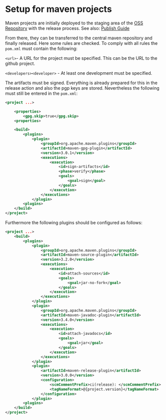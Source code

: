 # Setup for maven projects

Maven projects are initially deployed to the staging area of the [OSS Repository](https://s01.oss.sonatype.org/) with the release process.
See also: [Publish Guide](https://central.sonatype.org/publish/publish-guide/)

From there, they can be transferred to the central maven repository and finally released. Here some rules are checked. To comply with all rules the `pom.xml` must contain the following:

`<url>`- A URL for the project must be specified. This can be the URL to the github project.

`<developers><developer>` - At least one development must be specified.

The artifacts must be signed.
Everything is already prepared for this in the release action and also the pgp keys are stored. Nevertheless the following must still be entered in the `pom.xml`:

```xml
<project ...>

    <properties>
        <gpg.skip>true</gpg.skip>
    <properties>

    <build>
        <plugins>
            <plugin>
                <groupId>org.apache.maven.plugins</groupId>
                <artifactId>maven-gpg-plugin</artifactId>
                <version>3.0.1</version>
                <executions>
                    <execution>
                        <id>sign-artifacts</id>
                        <phase>verify</phase>
                        <goals>
                            <goal>sign</goal>
                        </goals>
                    </execution>
                </executions>
            </plugin>
        <plugins>
    </build>
</project>
```

Furthermore the following plugins should be configured as follows:

```xml
<project ...>
    <build>
        <plugins>
            <plugin>
                <groupId>org.apache.maven.plugins</groupId>
                <artifactId>maven-source-plugin</artifactId>
                <version>3.2.0</version>
                <executions>
                    <execution>
                        <id>attach-sources</id>
                        <goals>
                            <goal>jar-no-fork</goal>
                        </goals>
                    </execution>
                </executions>
            </plugin>
            <plugin>
                <groupId>org.apache.maven.plugins</groupId>
                <artifactId>maven-javadoc-plugin</artifactId>
                <version>3.4.0</version>
                <executions>
                    <execution>
                        <id>attach-javadocs</id>
                        <goals>
                            <goal>jar</goal>
                        </goals>
                    </execution>
                </executions>
            </plugin>
            <plugin>
                <artifactId>maven-release-plugin</artifactId>
                <version>3.0.0</version>
                <configuration>
                    <scmCommentPrefix>ci(release): </scmCommentPrefix>
                    <tagNameFormat>@{project.version}</tagNameFormat>
                </configuration>
            </plugin>
        <plugins>
    </build>
</project>
```
